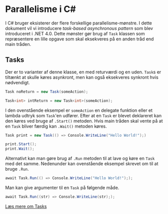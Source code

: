 # Parallelisme i C#
I C# bruger eksisterer der flere forskellige parallelisme-mønstre. I dette dokument vil vi introducere _task-based asynchronous pattern_ som blev introduceret i .NET 4.0. Dette mønster gør brug af `Task` klassen som repræsentere en lille opgave som skal eksekveres på en anden tråd end main tråden.

## Tasks
Der er to varianter af denne klasse, en med returværdi og en uden. `Task`s er tiltænkt at skulle køres asynkront, men kan også eksekveres synkront hvis nødvendigt.
```csharp
Task noReturn = new Task(someAction);

Task<int> intReturn = new Task<int>(someAction);
```
I den ovenstående eksempel er `someAction` en delegate funktion eller et lambda udtryk som `Task`'en udfører. Efter at en `Task` er blevet deklareret kan den køres ved bruge af `.Start()` metoden. Hvis main tråden skal vente på at en `Task` bliver færdig kan `.Wait()` metoden køres.
```csharp
Task print = new Task(() => Console.WriteLine("Hello World!");)

print.Start();
print.Wait();
```
Alternativt kan man gøre brug af `.Run` metoden til at lave og køre en `Task` med det samme. Nedenunder kan ovenstående eksempel skrevet om til at bruge `.Run`.
```csharp
await Task.Run(() => Console.WriteLine("Hello World!"););
```
Man kan give argumenter til en `Task` på følgende måde.
```csharp
await Task.Run((str) => Console.WriteLine(str););
```

[Læs mere om Tasks](https://docs.microsoft.com/en-us/dotnet/api/system.threading.tasks.task?view=netframework-4.7.2)
